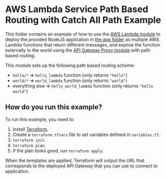 # AWS Lambda Service Path Based Routing with Catch All Path Example

This folder contains an example of how to use the [AWS Lambda module](../../../modules/lambda) to deploy the provided
NodeJS application in [the app folder](../app) as multiple AWS Lambda functions that return different messages, and
expose the function externally to the world using the [API Gateway Proxy module](../../../modules/api-gateway-proxy) with
path based routing.

This module sets up the following path based routing scheme:

- `hello/*` => `hello_lambda` function (only returns `"hello"`)
- `world/*` => `world_lambda` function (only returns `"world"`)
- everything else => `hello_world_lambda` function (only returns `"hello world"`)


## How do you run this example?

To run this example, you need to:

1. Install [Terraform](https://www.terraform.io/).
1. Create a `terraform.tfvars` file to set variables defined in `variables.tf`.
1. `terraform init`.
1. `terraform plan`.
1. If the plan looks good, run `terraform apply`.

When the templates are applied, Terraform will output the URL that corresponds to the deployed API Gateway that you can
use to connect to application.
